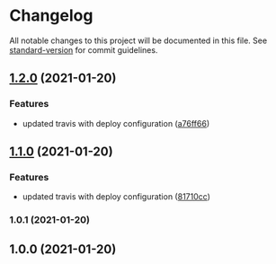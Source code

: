 # Changelog

All notable changes to this project will be documented in this file. See [standard-version](https://github.com/conventional-changelog/standard-version) for commit guidelines.

## [1.2.0](https://github.com/kikret/demo-creavi-user/compare/v1.1.0...v1.2.0) (2021-01-20)


### Features

* updated travis with deploy configuration ([a76ff66](https://github.com/kikret/demo-creavi-user/commit/a76ff66754ab8c53f132a0f1309a91927a94fddd))

## [1.1.0](https://github.com/kikret/demo-creavi-user/compare/v1.0.1...v1.1.0) (2021-01-20)


### Features

* updated travis with deploy configuration ([81710cc](https://github.com/kikret/demo-creavi-user/commit/81710cc539904000ec580500b23628e829f0dbee))

### 1.0.1 (2021-01-20)

## 1.0.0 (2021-01-20)
